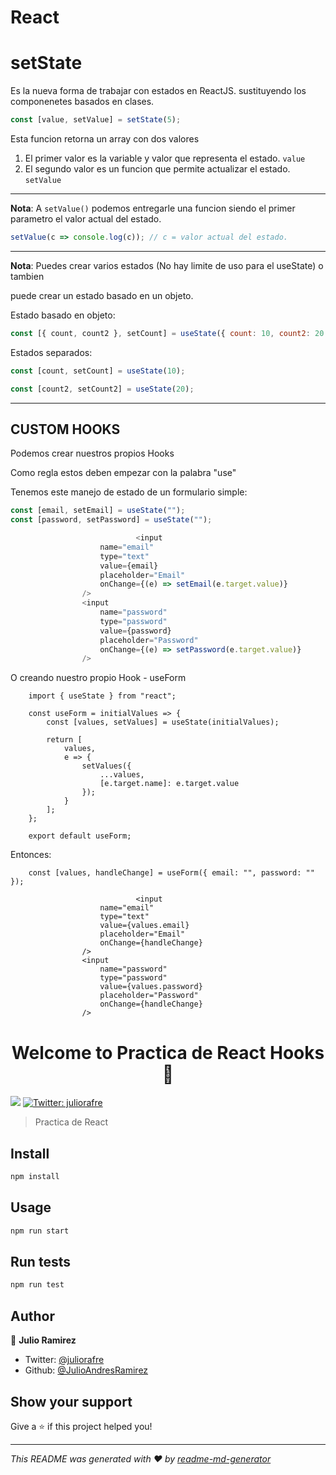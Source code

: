 # React

# setState

Es la nueva forma de trabajar con estados en ReactJS. sustituyendo los componenetes basados en clases.

```javascript
const [value, setValue] = setState(5);
```

Esta funcion retorna un array con dos valores

1. El primer valor es la variable y valor que representa el estado. `value`
2. El segundo valor es un funcion que permite actualizar el estado. `setValue`

---

**Nota**: A `setValue()` podemos entregarle una funcion siendo el primer parametro el valor actual del estado.

```javascript
setValue(c => console.log(c)); // c = valor actual del estado.
```

---

**Nota**: Puedes crear varios estados (No hay limite de uso para el useState) o tambien

puede crear un estado basado en un objeto.

Estado basado en objeto:

```javascript
const [{ count, count2 }, setCount] = useState({ count: 10, count2: 20 });
```

Estados separados:

```javascript
const [count, setCount] = useState(10);

const [count2, setCount2] = useState(20);
```

---

## CUSTOM HOOKS

Podemos crear nuestros propios Hooks

Como regla estos deben empezar con la palabra "use"

Tenemos este manejo de estado de un formulario simple:

```javascript
const [email, setEmail] = useState("");
const [password, setPassword] = useState("");
```

```javascript
    						<input
                    name="email"
                    type="text"
                    value={email}
                    placeholder="Email"
                    onChange={(e) => setEmail(e.target.value)}
                />
                <input
                    name="password"
                    type="password"
                    value={password}
                    placeholder="Password"
                    onChange={(e) => setPassword(e.target.value)}
                />
```

O creando nuestro propio Hook - useForm

```
    import { useState } from "react";

    const useForm = initialValues => {
        const [values, setValues] = useState(initialValues);

        return [
            values,
            e => {
                setValues({
                    ...values,
                    [e.target.name]: e.target.value
                });
            }
        ];
    };

    export default useForm;
```

Entonces:

```
    const [values, handleChange] = useForm({ email: "", password: "" });
```

```
    						<input
                    name="email"
                    type="text"
                    value={values.email}
                    placeholder="Email"
                    onChange={handleChange}
                />
                <input
                    name="password"
                    type="password"
                    value={values.password}
                    placeholder="Password"
                    onChange={handleChange}
                />
```

<h1 align="center">Welcome to Practica de React Hooks 👋</h1>
<p>
  <img src="https://img.shields.io/badge/version-0.1.0-blue.svg?cacheSeconds=2592000" />
  <a href="https://twitter.com/juliorafre">
    <img alt="Twitter: juliorafre" src="https://img.shields.io/twitter/follow/juliorafre.svg?style=social" target="_blank" />
  </a>
</p>

> Practica de React

## Install

```sh
npm install
```

## Usage

```sh
npm run start
```

## Run tests

```sh
npm run test
```

## Author

👤 **Julio Ramirez**

-   Twitter: [@juliorafre](https://twitter.com/juliorafre)
-   Github: [@JulioAndresRamirez](https://github.com/JulioAndresRamirez)

## Show your support

Give a ⭐️ if this project helped you!

---

_This README was generated with ❤️ by [readme-md-generator](https://github.com/kefranabg/readme-md-generator)_
